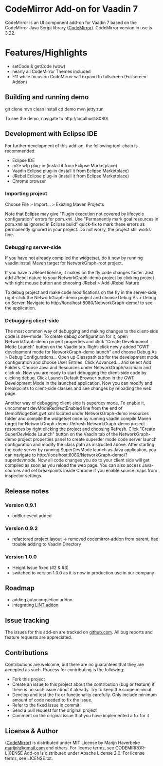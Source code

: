 # CodeMirror Add-on for Vaadin 7

CodeMirror is an UI component add-on for Vaadin 7 based on the CodeMirror Java Script library ([CodeMirror](http://codemirror.net)). CodeMirror version in use is 3.22.

# Features/Highlights
- setCode & getCode (wow)
- nearly all CodeMirror Themes included
- F11 while focus on CodeMirror will expand to fullscreen (Fullscreen Addon)


## Building and running demo

git clone <url of the CodeMirror repository>
mvn clean install
cd demo
mvn jetty:run

To see the demo, navigate to http://localhost:8080/

## Development with Eclipse IDE

For further development of this add-on, the following tool-chain is recommended:
- Eclipse IDE
- m2e wtp plug-in (install it from Eclipse Marketplace)
- Vaadin Eclipse plug-in (install it from Eclipse Marketplace)
- JRebel Eclipse plug-in (install it from Eclipse Marketplace)
- Chrome browser

### Importing project

Choose File > Import... > Existing Maven Projects

Note that Eclipse may give "Plugin execution not covered by lifecycle configuration" errors for pom.xml. Use "Permanently mark goal resources in pom.xml as ignored in Eclipse build" quick-fix to mark these errors as permanently ignored in your project. Do not worry, the project still works fine.

### Debugging server-side

If you have not already compiled the widgetset, do it now by running vaadin:install Maven target for NetworkGraph-root project.

If you have a JRebel license, it makes on the fly code changes faster. Just add JRebel nature to your NetworkGraph-demo project by clicking project with right mouse button and choosing JRebel > Add JRebel Nature

To debug project and make code modifications on the fly in the server-side, right-click the NetworkGraph-demo project and choose Debug As > Debug on Server. Navigate to http://localhost:8080/NetworkGraph-demo/ to see the application.

### Debugging client-side

The most common way of debugging and making changes to the client-side code is dev-mode. To create debug configuration for it, open NetworkGraph-demo project properties and click "Create Development Mode Launch" button on the Vaadin tab. Right-click newly added "GWT development mode for NetworkGraph-demo.launch" and choose Debug As > Debug Configurations... Open up Classpath tab for the development mode configuration and choose User Entries. Click Advanced... and select Add Folders. Choose Java and Resources under NetworkGraph/src/main and click ok. Now you are ready to start debugging the client-side code by clicking debug. Click Launch Default Browser button in the GWT Development Mode in the launched application. Now you can modify and breakpoints to client-side classes and see changes by reloading the web page.

Another way of debugging client-side is superdev mode. To enable it, uncomment devModeRedirectEnabled line from the end of DemoWidgetSet.gwt.xml located under NetworkGraph-demo resources folder and compile the widgetset once by running vaadin:compile Maven target for NetworkGraph-demo. Refresh NetworkGraph-demo project resources by right clicking the project and choosing Refresh. Click "Create SuperDevMode Launch" button on the Vaadin tab of the NetworkGraph-demo project properties panel to create superder mode code server launch configuration and modify the class path as instructed above. After starting the code server by running SuperDevMode launch as Java application, you can navigate to http://localhost:8080/NetworkGraph-demo/?superdevmode. Now all code changes you do to your client side will get compiled as soon as you reload the web page. You can also access Java-sources and set breakpoints inside Chrome if you enable source maps from inspector settings.


## Release notes

### Version 0.9.1
- onBlur event added

### Version 0.9.2
- refactored project layout -> removed codemirror-addon from parent, had trouble adding to Vaadin Directory

### Version 1.0.0
- Height Issue fixed (#2 & #3)
- switched to version 1.0.0 as it is now in production use in our company

## Roadmap
- adding autocompletion addon
- integrating [LINT addon](http://codemirror.net/doc/manual.html#addon_lint)

## Issue tracking

The issues for this add-on are tracked on [github.com](https://github.com/felixhusse/codemirror-addon/issues). All bug reports and feature requests are appreciated.

## Contributions

Contributions are welcome, but there are no guarantees that they are accepted as such. Process for contributing is the following:
- Fork this project
- Create an issue to this project about the contribution (bug or feature) if there is no such issue about it already. Try to keep the scope minimal.
- Develop and test the fix or functionality carefully. Only include minimum amount of code needed to fix the issue.
- Refer to the fixed issue in commit
- Send a pull request for the original project
- Comment on the original issue that you have implemented a fix for it

## License & Author
([CodeMirror](http://codemirror.net)) is distributed under MIT License by Marijn Haverbeke <marijnh@gmail.com> and others. For license terms, see CODEMIRROR-LICENSE
Add-on is distributed under Apache License 2.0. For license terms, see LICENSE.txt.



